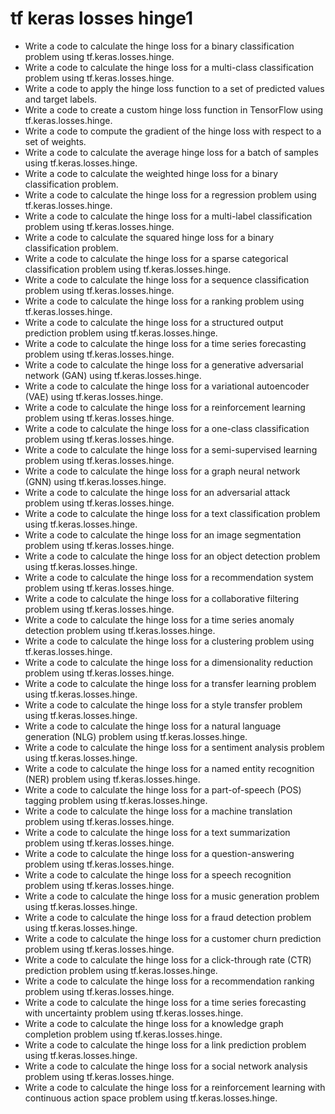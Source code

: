 # tf keras losses hinge1

- Write a code to calculate the hinge loss for a binary classification problem using tf.keras.losses.hinge.
- Write a code to calculate the hinge loss for a multi-class classification problem using tf.keras.losses.hinge.
- Write a code to apply the hinge loss function to a set of predicted values and target labels.
- Write a code to create a custom hinge loss function in TensorFlow using tf.keras.losses.hinge.
- Write a code to compute the gradient of the hinge loss with respect to a set of weights.
- Write a code to calculate the average hinge loss for a batch of samples using tf.keras.losses.hinge.
- Write a code to calculate the weighted hinge loss for a binary classification problem.
- Write a code to calculate the hinge loss for a regression problem using tf.keras.losses.hinge.
- Write a code to calculate the hinge loss for a multi-label classification problem using tf.keras.losses.hinge.
- Write a code to calculate the squared hinge loss for a binary classification problem.
- Write a code to calculate the hinge loss for a sparse categorical classification problem using tf.keras.losses.hinge.
- Write a code to calculate the hinge loss for a sequence classification problem using tf.keras.losses.hinge.
- Write a code to calculate the hinge loss for a ranking problem using tf.keras.losses.hinge.
- Write a code to calculate the hinge loss for a structured output prediction problem using tf.keras.losses.hinge.
- Write a code to calculate the hinge loss for a time series forecasting problem using tf.keras.losses.hinge.
- Write a code to calculate the hinge loss for a generative adversarial network (GAN) using tf.keras.losses.hinge.
- Write a code to calculate the hinge loss for a variational autoencoder (VAE) using tf.keras.losses.hinge.
- Write a code to calculate the hinge loss for a reinforcement learning problem using tf.keras.losses.hinge.
- Write a code to calculate the hinge loss for a one-class classification problem using tf.keras.losses.hinge.
- Write a code to calculate the hinge loss for a semi-supervised learning problem using tf.keras.losses.hinge.
- Write a code to calculate the hinge loss for a graph neural network (GNN) using tf.keras.losses.hinge.
- Write a code to calculate the hinge loss for an adversarial attack problem using tf.keras.losses.hinge.
- Write a code to calculate the hinge loss for a text classification problem using tf.keras.losses.hinge.
- Write a code to calculate the hinge loss for an image segmentation problem using tf.keras.losses.hinge.
- Write a code to calculate the hinge loss for an object detection problem using tf.keras.losses.hinge.
- Write a code to calculate the hinge loss for a recommendation system problem using tf.keras.losses.hinge.
- Write a code to calculate the hinge loss for a collaborative filtering problem using tf.keras.losses.hinge.
- Write a code to calculate the hinge loss for a time series anomaly detection problem using tf.keras.losses.hinge.
- Write a code to calculate the hinge loss for a clustering problem using tf.keras.losses.hinge.
- Write a code to calculate the hinge loss for a dimensionality reduction problem using tf.keras.losses.hinge.
- Write a code to calculate the hinge loss for a transfer learning problem using tf.keras.losses.hinge.
- Write a code to calculate the hinge loss for a style transfer problem using tf.keras.losses.hinge.
- Write a code to calculate the hinge loss for a natural language generation (NLG) problem using tf.keras.losses.hinge.
- Write a code to calculate the hinge loss for a sentiment analysis problem using tf.keras.losses.hinge.
- Write a code to calculate the hinge loss for a named entity recognition (NER) problem using tf.keras.losses.hinge.
- Write a code to calculate the hinge loss for a part-of-speech (POS) tagging problem using tf.keras.losses.hinge.
- Write a code to calculate the hinge loss for a machine translation problem using tf.keras.losses.hinge.
- Write a code to calculate the hinge loss for a text summarization problem using tf.keras.losses.hinge.
- Write a code to calculate the hinge loss for a question-answering problem using tf.keras.losses.hinge.
- Write a code to calculate the hinge loss for a speech recognition problem using tf.keras.losses.hinge.
- Write a code to calculate the hinge loss for a music generation problem using tf.keras.losses.hinge.
- Write a code to calculate the hinge loss for a fraud detection problem using tf.keras.losses.hinge.
- Write a code to calculate the hinge loss for a customer churn prediction problem using tf.keras.losses.hinge.
- Write a code to calculate the hinge loss for a click-through rate (CTR) prediction problem using tf.keras.losses.hinge.
- Write a code to calculate the hinge loss for a recommendation ranking problem using tf.keras.losses.hinge.
- Write a code to calculate the hinge loss for a time series forecasting with uncertainty problem using tf.keras.losses.hinge.
- Write a code to calculate the hinge loss for a knowledge graph completion problem using tf.keras.losses.hinge.
- Write a code to calculate the hinge loss for a link prediction problem using tf.keras.losses.hinge.
- Write a code to calculate the hinge loss for a social network analysis problem using tf.keras.losses.hinge.
- Write a code to calculate the hinge loss for a reinforcement learning with continuous action space problem using tf.keras.losses.hinge.